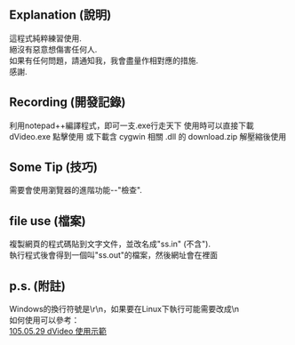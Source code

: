 ## Explanation  (說明)   
這程式純粹練習使用.   
絕沒有惡意想傷害任何人.   
如果有任何問題，請通知我，我會盡量作相對應的措施.   
感謝.  

## Recording  (開發記錄)  
利用notepad++編譯程式，即可一支.exe行走天下
使用時可以直接下載 dVideo.exe 點擊使用
或下載含 cygwin 相關 .dll 的 download.zip 解壓縮後使用

## Some Tip  (技巧)  
需要會使用瀏覽器的進階功能--"檢查".  

## file use  (檔案)   
複製網頁的程式碼貼到文字文件，並改名成"ss.in" (不含").  
執行程式後會得到一個叫"ss.out"的檔案，然後網址會在裡面  

## p.s.  (附註)   
Windows的換行符號是\r\n，如果要在Linux下執行可能需要改成\n  
如何使用可以參考：  
[105.05.29 dVideo 使用示範](https://aben20807.blogspot.tw/2016/05/1050529-dvideo.html#more)  
